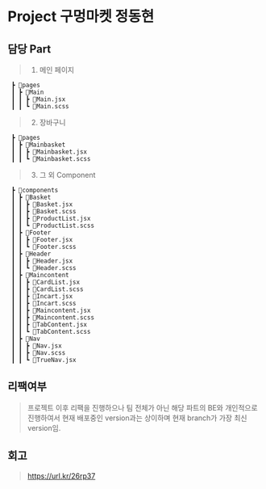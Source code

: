 # Project 구멍마켓 정동현
## 담당 Part 
> 1. 메인 페이지
```
 ┣ 📂pages
 ┃ ┣ 📂Main
 ┃ ┃ ┣ 📜Main.jsx
 ┃ ┃ ┗ 📜Main.scss
 ```

> 2. 장바구니
```
 ┣ 📂pages
 ┃ ┣ 📂Mainbasket
 ┃ ┃ ┣ 📜Mainbasket.jsx
 ┃ ┃ ┗ 📜Mainbasket.scss
 ```
 > 3. 그 외 Component
```
 ┣ 📂components
 ┃ ┣ 📂Basket
 ┃ ┃ ┣ 📜Basket.jsx
 ┃ ┃ ┣ 📜Basket.scss
 ┃ ┃ ┣ 📜ProductList.jsx
 ┃ ┃ ┗ 📜ProductList.scss
 ┃ ┣ 📂Footer
 ┃ ┃ ┣ 📜Footer.jsx
 ┃ ┃ ┗ 📜Footer.scss
 ┃ ┣ 📂Header
 ┃ ┃ ┣ 📜Header.jsx
 ┃ ┃ ┗ 📜Header.scss
 ┃ ┣ 📂Maincontent
 ┃ ┃ ┣ 📜CardList.jsx
 ┃ ┃ ┣ 📜CardList.scss
 ┃ ┃ ┣ 📜Incart.jsx
 ┃ ┃ ┣ 📜Incart.scss
 ┃ ┃ ┣ 📜Maincontent.jsx
 ┃ ┃ ┣ 📜Maincontent.scss
 ┃ ┃ ┣ 📜TabContent.jsx
 ┃ ┃ ┗ 📜TabContent.scss
 ┃ ┣ 📂Nav
 ┃ ┃ ┣ 📜Nav.jsx
 ┃ ┃ ┣ 📜Nav.scss
 ┃ ┃ ┗ 📜TrueNav.jsx
 ```
 
 ## 리팩여부
 > 프로젝트 이후 리팩을 진행하으나 팀 전체가 아닌 해당 파트의 BE와 개인적으로 진행하여서 현재 배포중인 version과는 상이하며 현재 branch가 가장 최신 version임.

## 회고
> https://url.kr/26rp37
 
